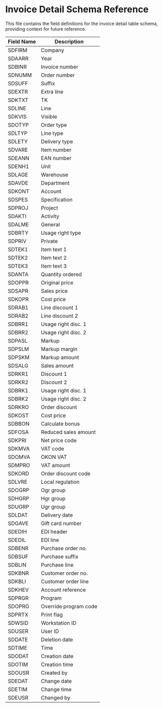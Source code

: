# Invoice Detail Schema Reference

This file contains the field definitions for the invoice detail table schema, providing context for future reference.

| Field Name | Description |
|------------|-------------|
| SDFIRM | Company |
| SDAARR | Year |
| SDBINR | Invoice number |
| SDNUMM | Order number |
| SDSUFF | Suffix |
| SDEXTR | Extra line |
| SDKTXT | TK |
| SDLINE | Line |
| SDKVIS | Visible |
| SDOTYP | Order type |
| SDLTYP | Line type |
| SDLETY | Delivery type |
| SDVARE | Item number |
| SDEANN | EAN number |
| SDENH1 | Unit |
| SDLAGE | Warehouse |
| SDAVDE | Department |
| SDKONT | Account |
| SDSPES | Specification |
| SDPROJ | Project |
| SDAKTI | Activity |
| SDALME | General |
| SDBRTY | Usage right type |
| SDPRIV | Private |
| SDTEK1 | Item text 1 |
| SDTEK2 | Item text 2 |
| SDTEK3 | Item text 3 |
| SDANTA | Quantity ordered |
| SDOPPR | Original price |
| SDSAPR | Sales price |
| SDKOPR | Cost price |
| SDRAB1 | Line discount 1 |
| SDRAB2 | Line discount 2 |
| SDBRR1 | Usage right disc. 1 |
| SDBRR2 | Usage right disc. 2 |
| SDPASL | Markup |
| SDPSLM | Markup margin |
| SDPSKM | Markup amount |
| SDSALG | Sales amount |
| SDRKR1 | Discount 1 |
| SDRKR2 | Discount 2 |
| SDBRK1 | Usage right disc. 1 |
| SDBRK2 | Usage right disc. 2 |
| SDRKRO | Order discount |
| SDKOST | Cost price |
| SDBBON | Calculate bonus |
| SDFOSA | Reduced sales amount |
| SDKPRI | Net price code |
| SDKMVA | VAT code |
| SDOMVA | OKON VAT |
| SDMPRO | VAT amount |
| SDKORD | Order discount code |
| SDLVRE | Local regulation |
| SDOGRP | Ogr group |
| SDHGRP | Hgr group |
| SDUGRP | Ugr group |
| SDLDAT | Delivery date |
| SDGAVE | Gift card number |
| SDEDIH | EDI header |
| SDEDIL | EDI line |
| SDBENR | Purchase order no. |
| SDBSUF | Purchase suffix |
| SDBLIN | Purchase line |
| SDKBNR | Customer order no. |
| SDKBLI | Customer order line |
| SDKHEV | Account reference |
| SDPRGR | Program |
| SDOPRG | Override program code |
| SDPRTX | Print flag |
| SDWSID | Workstation ID |
| SDUSER | User ID |
| SDDATE | Deletion date |
| SDTIME | Time |
| SDODAT | Creation date |
| SDOTIM | Creation time |
| SDOUSR | Created by |
| SDEDAT | Change date |
| SDETIM | Change time |
| SDEUSR | Changed by |

